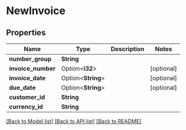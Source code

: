 # NewInvoice

## Properties

Name | Type | Description | Notes
------------ | ------------- | ------------- | -------------
**number_group** | **String** |  | 
**invoice_number** | Option<**i32**> |  | [optional]
**invoice_date** | Option<**String**> |  | [optional]
**due_date** | Option<**String**> |  | [optional]
**customer_id** | **String** |  | 
**currency_id** | **String** |  | 

[[Back to Model list]](../README.md#documentation-for-models) [[Back to API list]](../README.md#documentation-for-api-endpoints) [[Back to README]](../README.md)


